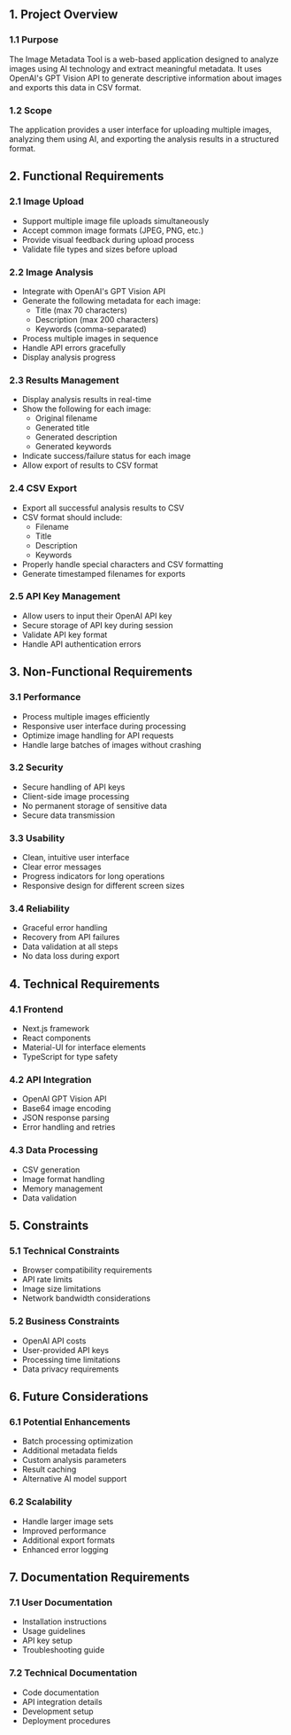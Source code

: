 ## 1. Project Overview

### 1.1 Purpose
The Image Metadata Tool is a web-based application designed to analyze images using AI technology and extract meaningful metadata. It uses OpenAI's GPT Vision API to generate descriptive information about images and exports this data in CSV format.

### 1.2 Scope
The application provides a user interface for uploading multiple images, analyzing them using AI, and exporting the analysis results in a structured format.

## 2. Functional Requirements

### 2.1 Image Upload
- Support multiple image file uploads simultaneously
- Accept common image formats (JPEG, PNG, etc.)
- Provide visual feedback during upload process
- Validate file types and sizes before upload

### 2.2 Image Analysis
- Integrate with OpenAI's GPT Vision API
- Generate the following metadata for each image:
  - Title (max 70 characters)
  - Description (max 200 characters)
  - Keywords (comma-separated)
- Process multiple images in sequence
- Handle API errors gracefully
- Display analysis progress

### 2.3 Results Management
- Display analysis results in real-time
- Show the following for each image:
  - Original filename
  - Generated title
  - Generated description
  - Generated keywords
- Indicate success/failure status for each image
- Allow export of results to CSV format

### 2.4 CSV Export
- Export all successful analysis results to CSV
- CSV format should include:
  - Filename
  - Title
  - Description
  - Keywords
- Properly handle special characters and CSV formatting
- Generate timestamped filenames for exports

### 2.5 API Key Management
- Allow users to input their OpenAI API key
- Secure storage of API key during session
- Validate API key format
- Handle API authentication errors

## 3. Non-Functional Requirements

### 3.1 Performance
- Process multiple images efficiently
- Responsive user interface during processing
- Optimize image handling for API requests
- Handle large batches of images without crashing

### 3.2 Security
- Secure handling of API keys
- Client-side image processing
- No permanent storage of sensitive data
- Secure data transmission

### 3.3 Usability
- Clean, intuitive user interface
- Clear error messages
- Progress indicators for long operations
- Responsive design for different screen sizes

### 3.4 Reliability
- Graceful error handling
- Recovery from API failures
- Data validation at all steps
- No data loss during export

## 4. Technical Requirements

### 4.1 Frontend
- Next.js framework
- React components
- Material-UI for interface elements
- TypeScript for type safety

### 4.2 API Integration
- OpenAI GPT Vision API
- Base64 image encoding
- JSON response parsing
- Error handling and retries

### 4.3 Data Processing
- CSV generation
- Image format handling
- Memory management
- Data validation

## 5. Constraints

### 5.1 Technical Constraints
- Browser compatibility requirements
- API rate limits
- Image size limitations
- Network bandwidth considerations

### 5.2 Business Constraints
- OpenAI API costs
- User-provided API keys
- Processing time limitations
- Data privacy requirements

## 6. Future Considerations

### 6.1 Potential Enhancements
- Batch processing optimization
- Additional metadata fields
- Custom analysis parameters
- Result caching
- Alternative AI model support

### 6.2 Scalability
- Handle larger image sets
- Improved performance
- Additional export formats
- Enhanced error logging

## 7. Documentation Requirements

### 7.1 User Documentation
- Installation instructions
- Usage guidelines
- API key setup
- Troubleshooting guide

### 7.2 Technical Documentation
- Code documentation
- API integration details
- Development setup
- Deployment procedures
